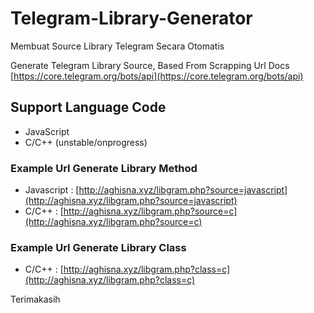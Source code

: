 # Telegram-Library-Generator
Membuat Source Library Telegram Secara Otomatis

Generate Telegram Library Source, Based From Scrapping Url Docs [https://core.telegram.org/bots/api](https://core.telegram.org/bots/api)

## Support Language Code
* JavaScript
* C/C++ (unstable/onprogress)

### Example Url Generate Library Method
* Javascript : [http://aghisna.xyz/libgram.php?source=javascript](http://aghisna.xyz/libgram.php?source=javascript)
* C/C++ : [http://aghisna.xyz/libgram.php?source=c](http://aghisna.xyz/libgram.php?source=c)

### Example Url Generate Library Class
* C/C++ : [http://aghisna.xyz/libgram.php?class=c](http://aghisna.xyz/libgram.php?class=c)

Terimakasih
